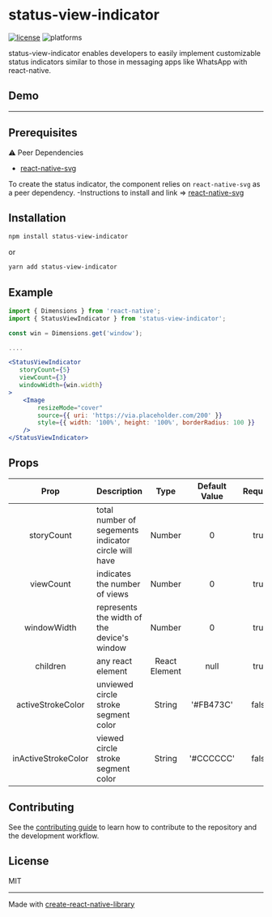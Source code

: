 # status-view-indicator

[![license](https://img.shields.io/github/license/mashape/apistatus.svg?style=for-the-badge)]()
![platforms](https://img.shields.io/badge/platforms-Android%20%7C%20iOS%20%7C%20Web-brightgreen.svg?style=for-the-badge&colorB=191A17)

status-view-indicator enables developers to easily implement customizable status indicators similar to those in messaging apps like WhatsApp with react-native.

## Demo 
---

## Prerequisites

⚠️ Peer Dependencies

* [react-native-svg](https://www.npmjs.com/package/react-native-svg#installation)

To create the status indicator, the component relies on `react-native-svg` as a peer dependency.
-Instructions to install and link  => [react-native-svg](https://www.npmjs.com/package/react-native-svg#installation)




## Installation

```sh
npm install status-view-indicator
```

or

```sh
yarn add status-view-indicator
```

## Example
```jsx
import { Dimensions } from 'react-native';
import { StatusViewIndicator } from 'status-view-indicator';

const win = Dimensions.get('window');

....

<StatusViewIndicator 
   storyCount={5} 
   viewCount={3} 
   windowWidth={win.width}
>
    <Image
        resizeMode="cover"
        source={{ uri: 'https://via.placeholder.com/200' }}
        style={{ width: '100%', height: '100%', borderRadius: 100 }}
    />
</StatusViewIndicator>

```

## Props

| Prop                      | Description                                                                           | Type                          | Default Value       | Required |
|:-------------------------:|:--------------------------------------------------------------------------------------|:-----------------------------:|:-------------------:|:--------:|
| storyCount                | total number of segements indicator circle will have                                  | Number                        | 0                   | true     |
| viewCount                 | indicates the number of views                        				    | Number                        | 0                   | true     |
| windowWidth               | represents the width of the device's window                                           | Number                        | 0                   | true     |
| children                  | any react element                                                                     | React Element                 | null                | true     |
| activeStrokeColor         | unviewed circle stroke segment color                                                  | String                        | '#FB473C'           | false    |
| inActiveStrokeColor       | viewed circle stroke segment color                                                    | String                        | '#CCCCCC'           | false    |

                  
## Contributing

See the [contributing guide](CONTRIBUTING.md) to learn how to contribute to the repository and the development workflow.

## License

MIT

---

Made with [create-react-native-library](https://github.com/callstack/react-native-builder-bob)
